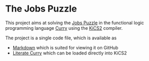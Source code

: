 # The Jobs Puzzle

This project aims at solving the [Jobs Puzzle](http://www.mcs.anl.gov/~wos/mathproblems/jobs.html)
in the functional logic programming language [Curry](http://www.curry-language.org) using the
[KiCS2](http://www-ps.informatik.uni-kiel.de/kics2) compiler.

The project is a single code file, which is available as

* [Markdown](./Jobs.md) which is suited for viewing it on GitHub
* [Literate Curry](./Jobs.lcurry) which can be loaded directly into KiCS2
